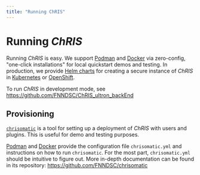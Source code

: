 ```yaml
---
title: "Running ChRIS"
---
```


# Running _ChRIS_

Running _ChRIS_ is easy. We support [Podman](podman/index.md) and [Docker](./docker.md)
via zero-config, "one-click installations" for local quickstart demos and testing.
In production, we provide [Helm charts](./helm.md) for creating a secure instance
of _ChRIS_ in [Kubernetes](https://kubernetes.io)
or [OpenShift](https://www.redhat.com/en/technologies/cloud-computing/openshift).

To run _ChRIS_ in development mode, see https://github.com/FNNDSC/ChRIS_ultron_backEnd

## Provisioning

[`chrisomatic`](https://github.com/FNNDSC/chrisomatic) is a tool for setting up
a deployment of _ChRIS_ with users and plugins. This is useful for demo and testing purposes.

[Podman](podman/index.md) and [Docker](./docker.md) provide the configuration file
`chrisomatic.yml` and instructions on how to run `chrisomatic`. For the most part,
`chrisomatic.yml` should be intuitive to figure out. More in-depth documentation can
be found in its repository: https://github.com/FNNDSC/chrisomatic
